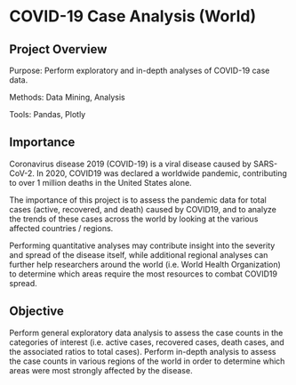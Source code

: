 # COVID-19 Case Analysis (World)


## Project Overview

Purpose: Perform exploratory and in-depth analyses of COVID-19 case data.

Methods: Data Mining, Analysis

Tools: Pandas, Plotly



## Importance

Coronavirus disease 2019 (COVID-19) is a viral disease caused by SARS-CoV-2. In 2020, COVID19 was declared a worldwide pandemic, contributing to over 1 million deaths in the United States alone.

The importance of this project is to assess the pandemic data for total cases (active, recovered, and death) caused by COVID19, and to analyze the trends of these cases across the world by looking at the various affected countries / regions.

Performing quantitative analyses may contribute insight into the severity and spread of the disease itself, while additional regional analyses can further help researchers around the world (i.e. World Health Organization) to determine which areas require the most resources to combat COVID19 spread.


## Objective

Perform general exploratory data analysis to assess the case counts in the categories of interest (i.e. active cases, recovered cases, death cases, and the associated ratios to total cases).
Perform in-depth analysis to assess the case counts in various regions of the world in order to determine which areas were most strongly affected by the disease.


